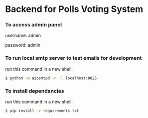# Backend for Polls Voting System

### To access admin panel

username: admin

password: admin

### To run local smtp server to test emails for development

run this command in a new shell:
```bash
$ python -m aiosmtpd -n -l localhost:8025
```

### To install dependancies

run this command in a new shell:
```bash
$ pip install -r requirements.txt
```